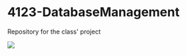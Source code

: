 # 4123-DatabaseManagement
Repository for the class' project

![](https://imgs.xkcd.com/comics/exploits_of_a_mom.png)

